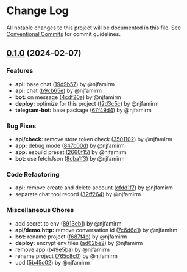 # Change Log

All notable changes to this project will be documented in this file.
See [Conventional Commits](https://conventionalcommits.org) for commit guidelines.

## [0.1.0](https://github.com/njfamirm/mind-swap/compare/v1.2.1...v0.1.0) (2024-02-07)

### Features

* **api:** base chat ([19d9b57](https://github.com/njfamirm/mind-swap/commit/19d9b5773a35ff3fb9beb6c06b5119cab2327e58)) by @njfamirm
* **api:** chat ([b9cb65e](https://github.com/njfamirm/mind-swap/commit/b9cb65ea7b92ef50a2e8a4087e5e8561da281869)) by @njfamirm
* **bot:** on message ([4cdf20a](https://github.com/njfamirm/mind-swap/commit/4cdf20a593a06f428ca259dd8dbccbed8ac31050)) by @njfamirm
* **deploy:** optimize for this project ([f2d3c5c](https://github.com/njfamirm/mind-swap/commit/f2d3c5c4560eb3c1a13892f2d43cb503b7e4ae3b)) by @njfamirm
* **telegram-bot:** base package ([67f49d4](https://github.com/njfamirm/mind-swap/commit/67f49d4e763ddee3a2d7249107f429471879e058)) by @njfamirm

### Bug Fixes

* **api/check:** remove store token check ([3501102](https://github.com/njfamirm/mind-swap/commit/350110248864d17fdc2fab6f6f6a4dc7e655713b)) by @njfamirm
* **app:** debug mode ([847c00d](https://github.com/njfamirm/mind-swap/commit/847c00d78bf9ec92d4d039fe530aefb098d14c2c)) by @njfamirm
* **app:** esbuild preset ([2660f15](https://github.com/njfamirm/mind-swap/commit/2660f15b90e047fd24146562181ef7cde6b251fe)) by @njfamirm
* **bot:** use fetchJson ([8cba1f3](https://github.com/njfamirm/mind-swap/commit/8cba1f3da8f87cc9398006ce8799a9363bd71807)) by @njfamirm

### Code Refactoring

* **api:** remove create and delete account ([cfdd1f7](https://github.com/njfamirm/mind-swap/commit/cfdd1f78080994c14c502fbf350a2669e0088265)) by @njfamirm
* separate chat tool record ([32ff264](https://github.com/njfamirm/mind-swap/commit/32ff264dc0f89f7d9cff422b1ff7d52d2480e26e)) by @njfamirm

### Miscellaneous Chores

* add secret to env ([8913eb1](https://github.com/njfamirm/mind-swap/commit/8913eb1db4f9d5d8e1e16ddf2a2c7fb1d52aabb4)) by @njfamirm
* **api/demo.http:** remove conversation id ([7c6d6d1](https://github.com/njfamirm/mind-swap/commit/7c6d6d13a0a1812597de0e43eefee2515aa367a6)) by @njfamirm
* **bot:** rename project ([f687f4b](https://github.com/njfamirm/mind-swap/commit/f687f4b13eb8ef8bd52d776ee9d17fe1115a1db7)) by @njfamirm
* **deploy:** encrypt env files ([ad02be2](https://github.com/njfamirm/mind-swap/commit/ad02be2b62a353c005216fa427a5c9b4c7bfa639)) by @njfamirm
* remove app ([b49e5ba](https://github.com/njfamirm/mind-swap/commit/b49e5bab825a8243cef591a47fbd150b6a8ac679)) by @njfamirm
* rename project ([765c8c0](https://github.com/njfamirm/mind-swap/commit/765c8c034516454d02327cc56accc06eca3bac00)) by @njfamirm
* upd ([5b45c02](https://github.com/njfamirm/mind-swap/commit/5b45c0294c14c0c929b62bb592730b6341bf95d2)) by @njfamirm
